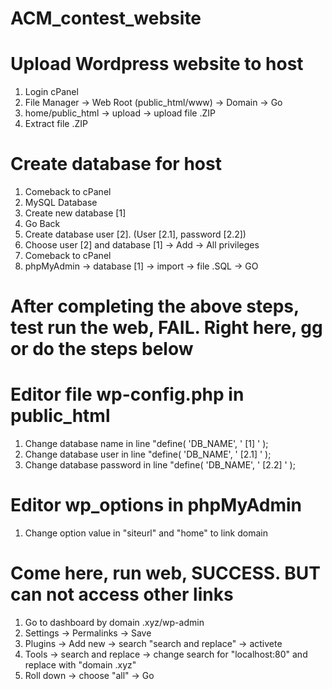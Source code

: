 # ACM_contest_website

# Upload Wordpress website to host
1. Login cPanel
2. File Manager -> Web Root (public_html/www) -> Domain -> Go
3. home/public_html -> upload -> upload file .ZIP
4. Extract file .ZIP

# Create database for host
1. Comeback to cPanel
2. MySQL Database
3. Create new database    [1]
4. Go Back
5. Create database user   [2]. (User [2.1], password [2.2])
6. Choose user [2] and database [1] -> Add -> All privileges
7. Comeback to cPanel
8. phpMyAdmin -> database [1] -> import -> file .SQL -> GO

# After completing the above steps, test run the web, FAIL. Right here, gg or do the steps below

# Editor file wp-config.php in public_html
1. Change database name in line "define( 'DB_NAME', ' [1] ' );
2. Change database user in line "define( 'DB_NAME', ' [2.1] ' );
1. Change database password in line "define( 'DB_NAME', ' [2.2] ' );

# Editor wp_options in phpMyAdmin
1. Change option value in "siteurl" and "home" to link domain

# Come here, run web, SUCCESS. BUT can not access other links
1. Go to dashboard by domain .xyz/wp-admin
2. Settings -> Permalinks -> Save
3. Plugins -> Add new -> search "search and replace" -> activete
4. Tools -> search and replace -> change search for "localhost:80" and replace with "domain .xyz"
5. Roll down -> choose "all" -> Go
